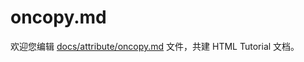 oncopy.md
===

欢迎您编辑 <a target="__blank" href="https://github.com/jaywcjlove/html-tutorial/blob/master/docs/attribute/oncopy.md">docs/attribute/oncopy.md</a> 文件，共建 HTML Tutorial 文档。